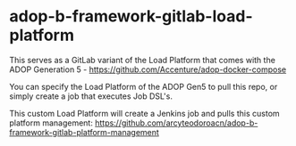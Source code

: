 # adop-b-framework-gitlab-load-platform

This serves as a GitLab variant of the Load Platform that comes with the ADOP Generation 5 - https://github.com/Accenture/adop-docker-compose

You can specify the Load Platform of the ADOP Gen5 to pull this repo, or simply create a job that executes Job DSL's.

This custom Load Platform will create a Jenkins job and pulls this custom platform management: https://github.com/arcyteodoroacn/adop-b-framework-gitlab-platform-management